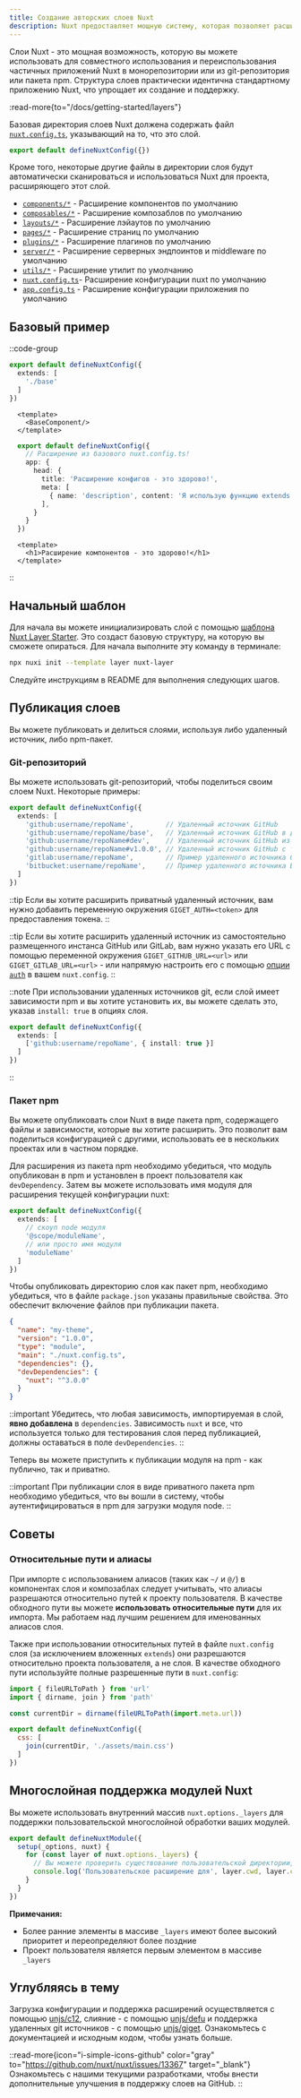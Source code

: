 ```yaml
---
title: Создание авторских слоев Nuxt
description: Nuxt предоставляет мощную систему, которая позволяет расширять файлы по умолчанию, конфигурации и многое другое.
---
```


Слои Nuxt - это мощная возможность, которую вы можете использовать для совместного использования и переиспользования частичных приложений Nuxt в монорепозитории или из git-репозитория или пакета npm. Структура слоев практически идентична стандартному приложению Nuxt, что упрощает их создание и поддержку.

:read-more{to="/docs/getting-started/layers"}

Базовая директория слоев Nuxt должена содержать файл [`nuxt.config.ts`](/docs/guide/directory-structure/nuxt-config), указывающий на то, что это слой.

```ts [base/nuxt.config.ts]
export default defineNuxtConfig({})
```

Кроме того, некоторые другие файлы в директории слоя будут автоматически сканироваться и использоваться Nuxt для проекта, расширяющего этот слой.

- [`components/*`](/docs/guide/directory-structure/components)   - Расширение компонентов по умолчанию
- [`composables/*`](/docs/guide/directory-structure/composables)  - Расширение композаблов по умолчанию
- [`layouts/*`](/docs/guide/directory-structure/layouts)  - Расширение лэйаутов по умолчанию
- [`pages/*`](/docs/guide/directory-structure/pages)        - Расширение страниц по умолчанию
- [`plugins/*`](/docs/guide/directory-structure/plugins)        - Расширение плагинов по умолчанию
- [`server/*`](/docs/guide/directory-structure/server)       - Расширение серверных эндпоинтов и middleware по умолчанию
- [`utils/*`](/docs/guide/directory-structure/utils)   - Расширение утилит по умолчанию
- [`nuxt.config.ts`](/docs/guide/directory-structure/nuxt-config)- Расширение конфигурации nuxt по умолчанию
- [`app.config.ts`](/docs/guide/directory-structure/app-config)  - Расширение конфигурации приложения по умолчанию

## Базовый пример

::code-group

  ```ts [nuxt.config.ts]
  export default defineNuxtConfig({
    extends: [
      './base'
    ]
  })
  ```

  ```vue [app.vue]
    <template>
      <BaseComponent/>
    </template>
  ```

  ```ts [base/nuxt.config.ts]
    export default defineNuxtConfig({
      // Расширение из базового nuxt.config.ts!
      app: {
        head: {
          title: 'Расширение конфигов - это здорово!',
          meta: [
            { name: 'description', content: 'Я использую функцию extends в nuxt 3!' }
          ],
        }
      }
    })
  ```

  ```vue [base/components/BaseComponent.vue]
    <template>
      <h1>Расширение компонентов - это здорово!</h1>
    </template>
  ```

::

## Начальный шаблон

Для начала вы можете инициализировать слой с помощью [шаблона Nuxt Layer Starter](https://github.com/nuxt/starter/tree/layer). Это создаст базовую структуру, на которую вы сможете опираться. Для начала выполните эту команду в терминале:

```bash [Terminal]
npx nuxi init --template layer nuxt-layer
```

Следуйте инструкциям в README для выполнения следующих шагов.

## Публикация слоев

Вы можете публиковать и делиться слоями, используя либо удаленный источник, либо npm-пакет.

### Git-репозиторий

Вы можете использовать git-репозиторий, чтобы поделиться своим слоем Nuxt. Некоторые примеры:

```ts [nuxt.config.ts]
export default defineNuxtConfig({
  extends: [
    'github:username/repoName',        // Удаленный источник GitHub
    'github:username/repoName/base',   // Удаленный источник GitHub в директории /base
    'github:username/repoName#dev',    // Удаленный источник GitHub из ветки dev
    'github:username/repoName#v1.0.0', // Удаленный источник GitHub с тегом v1.0.0
    'gitlab:username/repoName',        // Пример удаленного источника GitLab
    'bitbucket:username/repoName',     // Пример удаленного источника Bitbucket
  ]
})
```

::tip
Если вы хотите расширить приватный удаленный источник, вам нужно добавить переменную окружения `GIGET_AUTH=<token>` для предоставления токена.
::

::tip
Если вы хотите расширить удаленный источник из самостоятельно размещенного инстанса GitHub или GitLab, вам нужно указать его URL с помощью переменной окружения `GIGET_GITHUB_URL=<url>` или `GIGET_GITLAB_URL=<url>` - или напрямую настроить его с помощью [опции `auth`](https://github.com/unjs/c12#extending-config-layer-from-remote-sources) в вашем `nuxt.config`.
::

::note
При использовании удаленных источников git, если слой имеет зависимости npm и вы хотите установить их, вы можете сделать это, указав `install: true` в опциях слоя.

```ts [nuxt.config.ts]
export default defineNuxtConfig({
  extends: [
    ['github:username/repoName', { install: true }]
  ]
})
```
::

### Пакет npm

Вы можете опубликовать слои Nuxt в виде пакета npm, содержащего файлы и зависимости, которые вы хотите расширить. Это позволит вам поделиться конфигурацией с другими, использовать ее в нескольких проектах или в частном порядке.

Для расширения из пакета npm необходимо убедиться, что модуль опубликован в npm и установлен в проект пользователя как `devDependency`. Затем вы можете использовать имя модуля для расширения текущей конфигурации nuxt:

```ts [nuxt.config.ts]
export default defineNuxtConfig({
  extends: [
    // скоуп node модуля
    '@scope/moduleName',
    // или просто имя модуля
    'moduleName'
  ]
})
```

Чтобы опубликовать директорию слоя как пакет npm, необходимо убедиться, что в файле `package.json` указаны правильные свойства. Это обеспечит включение файлов при публикации пакета.

```json [package.json]
{
  "name": "my-theme",
  "version": "1.0.0",
  "type": "module",
  "main": "./nuxt.config.ts",
  "dependencies": {},
  "devDependencies": {
    "nuxt": "^3.0.0"
  }
}
```

::important
Убедитесь, что любая зависимость, импортируемая в слой, **явно добавлена** в `dependencies`. Зависимость `nuxt` и все, что используется только для тестирования слоя перед публикацией, должны оставаться в поле `devDependencies`.
::

Теперь вы можете приступить к публикации модуля на npm - как публично, так и приватно.

::important
При публикации слоя в виде приватного пакета npm необходимо убедиться, что вы вошли в систему, чтобы аутентифицироваться в npm для загрузки модуля node.
::

## Советы

### Относительные пути и алиасы

При импорте с использованием алиасов (таких как `~/` и `@/`) в компонентах слоя и композаблах следует учитывать, что алиасы разрешаются относительно путей к проекту пользователя. В качестве обходного пути вы можете **использовать относительные пути** для их импорта. Мы работаем над лучшим решением для именованных алиасов слоя.

Также при использовании относительных путей в файле `nuxt.config` слоя (за исключением вложенных `extends`) они разрешаются относительно проекта пользователя, а не слоя. В качестве обходного пути используйте полные разрешенные пути в `nuxt.config`:

```js [nuxt.config.ts]
import { fileURLToPath } from 'url'
import { dirname, join } from 'path'

const currentDir = dirname(fileURLToPath(import.meta.url))

export default defineNuxtConfig({
  css: [
    join(currentDir, './assets/main.css')
  ]
})
```

## Многослойная поддержка модулей Nuxt

Вы можете использовать внутренний массив `nuxt.options._layers` для поддержки пользовательской многослойной обработки ваших модулей.

```ts [modules/my-module.ts]
export default defineNuxtModule({
  setup(_options, nuxt) {
    for (const layer of nuxt.options._layers) {
      // Вы можете проверить существование пользовательской директории, чтобы расширить ее для каждого слоя
      console.log('Пользовательское расширение для', layer.cwd, layer.config)
    }
  }
})
```

**Примечания:**
- Более ранние элементы в массиве `_layers` имеют более высокий приоритет и переопределяют более поздние
- Проект пользователя является первым элементом в массиве `_layers`

## Углубляясь в тему

Загрузка конфигурации и поддержка расширений осуществляется с помощью [unjs/c12](https://github.com/unjs/c12), слияние - с помощью [unjs/defu](https://github.com/unjs/defu) и поддержка удаленных git источников - с помощью [unjs/giget](https://github.com/unjs/giget). Ознакомьтесь с документацией и исходным кодом, чтобы узнать больше.

::read-more{icon="i-simple-icons-github" color="gray" to="https://github.com/nuxt/nuxt/issues/13367" target="_blank"}
Ознакомьтесь с нашими текущими разработками, чтобы внести дополнительные улучшения в поддержку слоев на GitHub.
::
